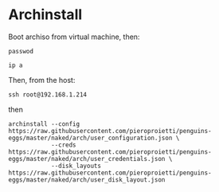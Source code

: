 # Archinstall

Boot archiso from virtual machine, then:

```
passwod
```

```
ip a
```

Then, from the host:
```
ssh root@192.168.1.214
```
then

```
archinstall --config https://raw.githubusercontent.com/pieroproietti/penguins-eggs/master/naked/arch/user_configuration.json \
            --creds https://raw.githubusercontent.com/pieroproietti/penguins-eggs/master/naked/arch/user_credentials.json \
            --disk_layouts https://raw.githubusercontent.com/pieroproietti/penguins-eggs/master/naked/arch/user_disk_layout.json
```
